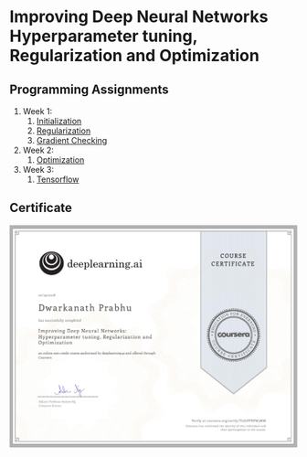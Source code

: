 # Improving Deep Neural Networks Hyperparameter tuning, Regularization and Optimization

## Programming Assignments

1. Week 1:
	1. [Initialization](https://github.com/pdwarkanath/dl-coursera/tree/master/002%20Improving%20Deep%20Neural%20Networks%20Hyperparameter%20tuning%2C%20Regularization%20and%20Optimization/week1/Initialization)
	2. [Regularization](https://github.com/pdwarkanath/dl-coursera/tree/master/002%20Improving%20Deep%20Neural%20Networks%20Hyperparameter%20tuning%2C%20Regularization%20and%20Optimization/week1/Regularization)
	3. [Gradient Checking](https://github.com/pdwarkanath/dl-coursera/tree/master/002%20Improving%20Deep%20Neural%20Networks%20Hyperparameter%20tuning%2C%20Regularization%20and%20Optimization/week1/Gradient%20Checking)
2. Week 2:
	1. [Optimization](https://github.com/pdwarkanath/dl-coursera/tree/master/002%20Improving%20Deep%20Neural%20Networks%20Hyperparameter%20tuning%2C%20Regularization%20and%20Optimization/week2)
3. Week 3:
	1. [Tensorflow](https://github.com/pdwarkanath/dl-coursera/tree/master/002%20Improving%20Deep%20Neural%20Networks%20Hyperparameter%20tuning%2C%20Regularization%20and%20Optimization/week3)


## Certificate

![](/certificates/Improving-Deep-Neural-Networks-Certificate.jpg)